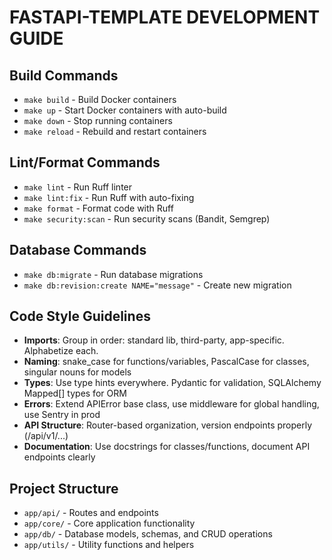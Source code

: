 # FASTAPI-TEMPLATE DEVELOPMENT GUIDE

## Build Commands
- `make build` - Build Docker containers
- `make up` - Start Docker containers with auto-build
- `make down` - Stop running containers
- `make reload` - Rebuild and restart containers

## Lint/Format Commands
- `make lint` - Run Ruff linter
- `make lint:fix` - Run Ruff with auto-fixing
- `make format` - Format code with Ruff
- `make security:scan` - Run security scans (Bandit, Semgrep)

## Database Commands
- `make db:migrate` - Run database migrations
- `make db:revision:create NAME="message"` - Create new migration

## Code Style Guidelines
- **Imports**: Group in order: standard lib, third-party, app-specific. Alphabetize each.
- **Naming**: snake_case for functions/variables, PascalCase for classes, singular nouns for models
- **Types**: Use type hints everywhere. Pydantic for validation, SQLAlchemy Mapped[] types for ORM
- **Errors**: Extend APIError base class, use middleware for global handling, use Sentry in prod
- **API Structure**: Router-based organization, version endpoints properly (/api/v1/...)
- **Documentation**: Use docstrings for classes/functions, document API endpoints clearly

## Project Structure
- `app/api/` - Routes and endpoints
- `app/core/` - Core application functionality
- `app/db/` - Database models, schemas, and CRUD operations
- `app/utils/` - Utility functions and helpers